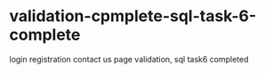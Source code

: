 # validation-cpmplete-sql-task-6-complete
login registration contact us page validation, sql task6 completed
